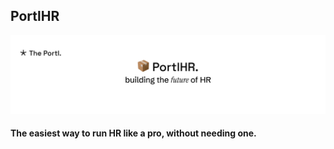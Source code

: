 ## PortlHR

![PortlHR banner](./portlhr_.png)
#### The easiest way to run HR like a pro, without needing one.
